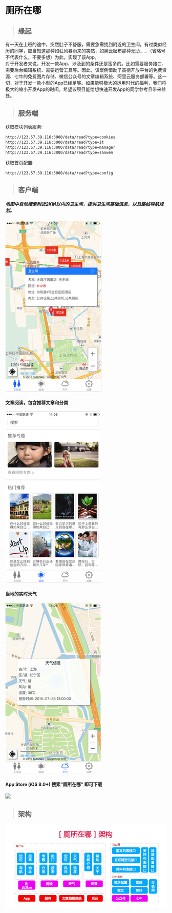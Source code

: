 # 厕所在哪      

>## 缘起   

有一天在上班的途中，突然肚子不舒服，需要急需找到附近的卫生间。有过类似经历的同学，应当知道那种如狂风暴雨来的突然，如黑云密布那种无助......（省略号不代表什么，不要多想）为此，实现了该App。           
对于开发者来说，开发一款App，涉及到的条件还是蛮多的。比如需要服务接口、需要后台编辑系统、需要运营工具等。因此，该案例借助了高德开放平台的免费资源、七牛的免费图片存储、微信公众号的文章编辑系统、阿里云服务部署等。这一切，对于开发一款小型的App已经足够。如果能够极大的运用时代的福利，我们将极大的缩小开发App的时间。希望该项目能给想快速开发App的同学参考且带来益处。                  


>## 服务端

获取模块列表服务:   
       
	http://123.57.39.116:3000/data/read?type=cookies        
	http://123.57.39.116:3000/data/read?type=it      
	http://123.57.39.116:3000/data/read?type=manager        
	http://123.57.39.116:3000/data/read?type=sanwen       

获取首页配置:  
     
	http://123.57.39.116:3000/data/read?type=config       


>## 客户端

##### 地图中自动搜索附近2KM以内的卫生间，提供卫生间基础信息，以及路线导航规划。       
![](map.png)            
#### 文章阅读，包含推荐文章和分类                
![](read.png)               
#### 当地的实时天气      
![](weather.png)                 
#### App Store (iOS 8.0+)  搜索“厕所在哪” 即可下载            
![](http://or2bvb8co.bkt.clouddn.com/cesuo.png)

>## 架构  

![](fm.png)
